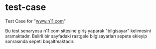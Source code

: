 # test-case
Test Case for "www.n11.com"

Bu test senaryosu n11.com sitesine giriş yaparak "bilgisayar" kelimesini aramaktadır.
Belirli bir sayfadaki rastgele bilgisayarları sepete ekleyip sonrasında sepeti boşaltmaktadır.
